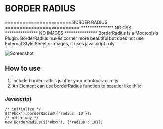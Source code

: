 BORDER RADIUS
===========

======================= BORDER RADIUS ==========================
*************** NO CSS *************** NO IMAGES ***************
BorderRadius is a Mootools's Plugin. BorderRadius makes corner more beautiful but does not use External Style Sheet or Images, it uses javascript only

![Screenshot](http://minhlong139.plus.vn/images/demo.png)

How to use
----------

1. Include border-radius.js after your mootools-core.js
2. An Element can use borderRadius function to beautier like this:

### Javascript
	/* initialize */
	$('#box').borderRadius({'radius: 10'});
	/* other way */
	new BorderRadius($('#box'), {'radius': 10});
